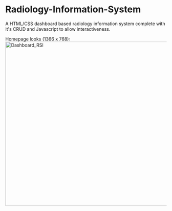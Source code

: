 # Radiology-Information-System
A HTML/CSS dashboard based radiology information system complete with it's CRUD and Javascript to allow interactiveness.

Homepage looks (1366 x 768):
<img width="513" alt="Dashboard_RSI" src="https://github.com/user-attachments/assets/db0986e6-6b6b-42fb-bb9b-dd5b564ed808">
